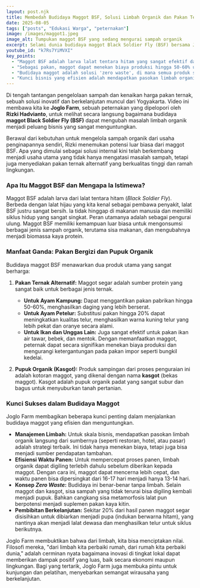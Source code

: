 ```yaml
---
layout: post.njk
title: Membedah Budidaya Maggot BSF, Solusi Limbah Organik dan Pakan Ternak
date: 2025-08-05
tags: ["posts", "Edukasi Warga", "peternakan"]
image: /images/maggot1.jpeg
image_alt: Tumpukan maggot BSF yang sedang mengurai sampah organik
excerpt: Selami dunia budidaya maggot Black Soldier Fly (BSF) bersama Joglo Farm Yogyakarta. Pelajari bagaimana limbah organik diubah menjadi pakan ternak bernutrisi tinggi dan pupuk organik yang ramah lingkungan.
youtube_id: "k7Rs7YiMVXI"
key_points:
  - "Maggot BSF adalah larva lalat tentara hitam yang sangat efektif dalam mengurai sampah organik, mengubahnya menjadi pakan ternak dan pupuk."
  - "Sebagai pakan, maggot dapat menekan biaya produksi hingga 50-60% untuk ayam kampung dan meningkatkan kualitas telur pada ayam petelur."
  - "Budidaya maggot adalah solusi 'zero waste', di mana semua produk sampingannya, seperti kasgot (bekas maggot) dan cangkang pupa, dapat dimanfaatkan."
  - "Kunci bisnis yang efisien adalah mendapatkan pasokan limbah organik langsung dari sumbernya, seperti restoran atau hotel."
---
```


Di tengah tantangan pengelolaan sampah dan kenaikan harga pakan ternak, sebuah solusi inovatif dan berkelanjutan muncul dari Yogyakarta. Video ini membawa kita ke **Joglo Farm**, sebuah peternakan yang dipelopori oleh **Rizki Hadvianto**, untuk melihat secara langsung bagaimana budidaya **maggot Black Soldier Fly (BSF)** dapat mengubah masalah limbah organik menjadi peluang bisnis yang sangat menguntungkan.

Berawal dari kebutuhan untuk mengelola sampah organik dari usaha penginapannya sendiri, Rizki menemukan potensi luar biasa dari maggot BSF. Apa yang dimulai sebagai solusi internal kini telah berkembang menjadi usaha utama yang tidak hanya mengatasi masalah sampah, tetapi juga menyediakan pakan ternak alternatif yang berkualitas tinggi dan ramah lingkungan.

### Apa Itu Maggot BSF dan Mengapa Ia Istimewa?

Maggot BSF adalah larva dari lalat tentara hitam (*Black Soldier Fly*). Berbeda dengan lalat hijau yang kita kenal sebagai pembawa penyakit, lalat BSF justru sangat bersih. Ia tidak hinggap di makanan manusia dan memiliki siklus hidup yang sangat singkat. Peran utamanya adalah sebagai pengurai ulung. Maggot BSF memiliki kemampuan luar biasa untuk mengonsumsi berbagai jenis sampah organik, terutama sisa makanan, dan mengubahnya menjadi biomassa kaya protein.

### Manfaat Ganda: Pakan Bergizi dan Pupuk Organik

Budidaya maggot BSF menawarkan dua produk utama yang sangat berharga:
1.  **Pakan Ternak Alternatif:** Maggot segar adalah sumber protein yang sangat baik untuk berbagai jenis ternak.
    * **Untuk Ayam Kampung:** Dapat menggantikan pakan pabrikan hingga 50-60%, menghasilkan daging yang lebih berserat.
    * **Untuk Ayam Petelur:** Substitusi pakan hingga 20% dapat meningkatkan kualitas telur, menghasilkan warna kuning telur yang lebih pekat dan oranye secara alami.
    * **Untuk Ikan dan Unggas Lain:** Juga sangat efektif untuk pakan ikan air tawar, bebek, dan mentok.
    Dengan memanfaatkan maggot, peternak dapat secara signifikan menekan biaya produksi dan mengurangi ketergantungan pada pakan impor seperti bungkil kedelai.

2.  **Pupuk Organik (Kasgot):** Produk sampingan dari proses penguraian ini adalah kotoran maggot, yang dikenal dengan nama **kasgot** (bekas maggot). Kasgot adalah pupuk organik padat yang sangat subur dan bagus untuk menyuburkan tanah pertanian.

### Kunci Sukses dalam Budidaya Maggot

Joglo Farm membagikan beberapa kunci penting dalam menjalankan budidaya maggot yang efisien dan menguntungkan.
* **Manajemen Limbah:** Untuk skala bisnis, mendapatkan pasokan limbah organik langsung dari sumbernya (seperti restoran, hotel, atau pasar) adalah strategi terbaik. Ini tidak hanya menekan biaya, tetapi juga bisa menjadi sumber pendapatan tambahan.
* **Efisiensi Waktu Panen:** Untuk mempercepat proses panen, limbah organik dapat digiling terlebih dahulu sebelum diberikan kepada maggot. Dengan cara ini, maggot dapat mencerna lebih cepat, dan waktu panen bisa dipersingkat dari 16-17 hari menjadi hanya 13-14 hari.
* **Konsep *Zero Waste*:** Budidaya ini benar-benar tanpa limbah. Selain maggot dan kasgot, sisa sampah yang tidak terurai bisa digiling kembali menjadi pupuk. Bahkan cangkang sisa metamorfosis lalat pun berpotensi menjadi suplemen pakan kaya kitin.
* **Pembibitan Berkelanjutan:** Sekitar 20% dari hasil panen maggot segar disisihkan untuk dibiarkan menjadi pupa (indukan berwarna hitam), yang nantinya akan menjadi lalat dewasa dan menghasilkan telur untuk siklus berikutnya.

Joglo Farm membuktikan bahwa dari limbah, kita bisa menciptakan nilai. Filosofi mereka, "dari limbah kita perbaiki rumah, dari rumah kita perbaiki dunia," adalah cerminan nyata bagaimana inovasi di tingkat lokal dapat memberikan dampak positif yang luas, baik secara ekonomi maupun lingkungan. Bagi yang tertarik, Joglo Farm juga membuka pintu untuk kunjungan dan pelatihan, menyebarkan semangat wirausaha yang berkelanjutan.